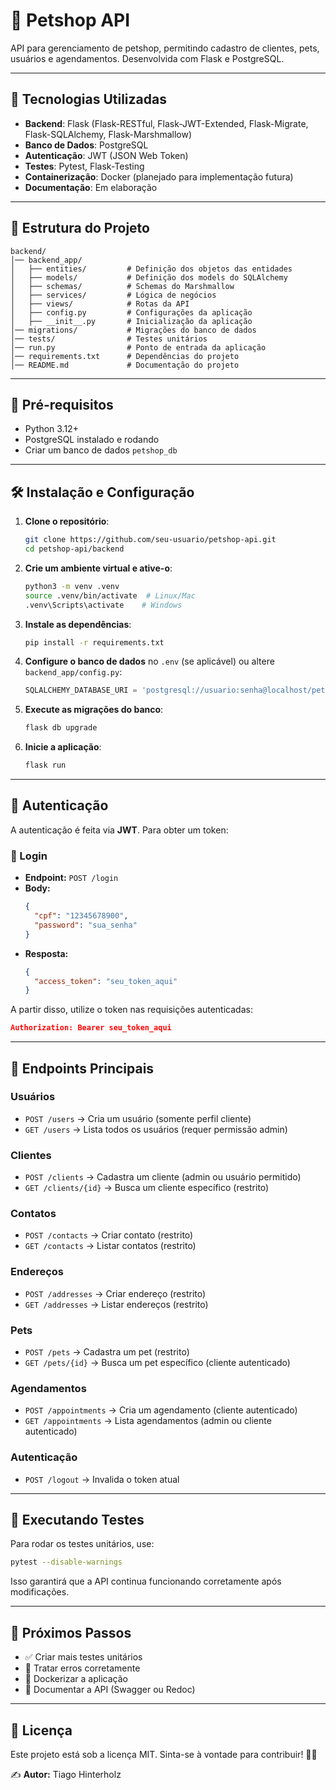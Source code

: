 # 🐾 Petshop API

API para gerenciamento de petshop, permitindo cadastro de clientes, pets, usuários e agendamentos. Desenvolvida com Flask e PostgreSQL.

---

## 🚀 Tecnologias Utilizadas

- **Backend**: Flask (Flask-RESTful, Flask-JWT-Extended, Flask-Migrate, Flask-SQLAlchemy, Flask-Marshmallow)
- **Banco de Dados**: PostgreSQL
- **Autenticação**: JWT (JSON Web Token)
- **Testes**: Pytest, Flask-Testing
- **Containerização**: Docker (planejado para implementação futura)
- **Documentação**: Em elaboração

---

## 📂 Estrutura do Projeto

```
backend/
│── backend_app/
│   ├── entities/         # Definição dos objetos das entidades
│   ├── models/           # Definição dos models do SQLAlchemy
│   ├── schemas/          # Schemas do Marshmallow
│   ├── services/         # Lógica de negócios
│   ├── views/            # Rotas da API
│   ├── config.py         # Configurações da aplicação
│   ├── __init__.py       # Inicialização da aplicação
│── migrations/           # Migrações do banco de dados
│── tests/                # Testes unitários
│── run.py                # Ponto de entrada da aplicação
│── requirements.txt      # Dependências do projeto
│── README.md             # Documentação do projeto
```

---

## 📌 Pré-requisitos

- Python 3.12+
- PostgreSQL instalado e rodando
- Criar um banco de dados `petshop_db`

---

## 🛠️ Instalação e Configuração

1. **Clone o repositório**:
   ```bash
   git clone https://github.com/seu-usuario/petshop-api.git
   cd petshop-api/backend
   ```

2. **Crie um ambiente virtual e ative-o**:
   ```bash
   python3 -m venv .venv
   source .venv/bin/activate  # Linux/Mac
   .venv\Scripts\activate    # Windows
   ```

3. **Instale as dependências**:
   ```bash
   pip install -r requirements.txt
   ```

4. **Configure o banco de dados** no `.env` (se aplicável) ou altere `backend_app/config.py`:
   ```python
   SQLALCHEMY_DATABASE_URI = 'postgresql://usuario:senha@localhost/petshop_db'
   ```

5. **Execute as migrações do banco**:
   ```bash
   flask db upgrade
   ```

6. **Inicie a aplicação**:
   ```bash
   flask run
   ```

---

## 🔑 Autenticação

A autenticação é feita via **JWT**. Para obter um token:

### **📌 Login**
- **Endpoint:** `POST /login`
- **Body:**
  ```json
  {
    "cpf": "12345678900",
    "password": "sua_senha"
  }
  ```
- **Resposta:**
  ```json
  {
    "access_token": "seu_token_aqui"
  }
  ```

A partir disso, utilize o token nas requisições autenticadas:
```json
Authorization: Bearer seu_token_aqui
```

---

## 📌 Endpoints Principais

### **Usuários**
- `POST /users` → Cria um usuário (somente perfil cliente)
- `GET /users` → Lista todos os usuários (requer permissão admin)

### **Clientes**
- `POST /clients` → Cadastra um cliente (admin ou usuário permitido)
- `GET /clients/{id}` → Busca um cliente específico (restrito)

### **Contatos**

- `POST /contacts` → Criar contato (restrito)
- `GET /contacts` → Listar contatos (restrito)

### **Endereços**

- `POST /addresses` → Criar endereço (restrito)
- `GET /addresses` → Listar endereços (restrito)

### **Pets**
- `POST /pets` → Cadastra um pet (restrito)
- `GET /pets/{id}` → Busca um pet específico (cliente autenticado)

### **Agendamentos**
- `POST /appointments` → Cria um agendamento (cliente autenticado)
- `GET /appointments` → Lista agendamentos (admin ou cliente autenticado)

### **Autenticação**
- `POST /logout` → Invalida o token atual

---

## 🧪 Executando Testes

Para rodar os testes unitários, use:
```bash
pytest --disable-warnings
```

Isso garantirá que a API continua funcionando corretamente após modificações.

---

## 🚀 Próximos Passos

- ✅ Criar mais testes unitários
- 📌 Tratar erros corretamente
- 📌 Dockerizar a aplicação
- 📌 Documentar a API (Swagger ou Redoc)

---

## 📜 Licença

Este projeto está sob a licença MIT. Sinta-se à vontade para contribuir! 🐶🐱


✍️ **Autor:** Tiago Hinterholz